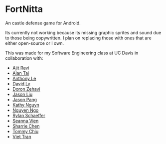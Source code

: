 # FortNitta
An castle defense game for Android.

Its currently not working because its missing graphic sprites and sound due to those being copywritten.  I plan on replacing those with ones that are either open-source or I own.

This was made for my Software Engineering class at UC Davis in collaboration with:
- [Ajit Ravi](https://github.com/ajmaster)
- [Alan Tai](https://github.com/atai92)
- [Anthony Le](https://github.com/corginomics)
- [David Ly](https://github.com/dwmai)
- [Doron Zehavi](https://github.com/doronz)
- [Jason Liu](https://github.com/jasonmliu)
- [Jason Pang](https://github.com/jasonpang)
- [Kathy Nguyn](https://github.com/katcn)
- [Nguyen Ngo](https://github.com/nqngo22)
- [Rylan Schaeffer](https://github.com/rylanschaeffer)
- [Seanna Vien](https://github.com/snavien)
- [Sharrie Chen](https://github.com/gvmi)
- [Tommy Chiu](https://github.com/tommychiu1993)
- [Viet Tran](https://github.com/viett)
